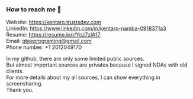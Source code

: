 ### How to reach me 👋

Website: <a href="https://kentaro.trustsdev.com/" target="blank">https://kentaro.trustsdev.com</a><br/>
LinkedIn: <a href="https://www.linkedin.com/in/kentaro-namba-0918371a3/" target="blank">https://www.linkedin.com/in/kentaro-namba-0918371a3</a><br/>
Resume: <a href="https://resume.io/r/Ycz7zlA17" target="blank">https://resume.io/r/Ycz7zlA17</a><br/>
Email: <a href="mailto:qteeprograming@gmail.com" target="blank">qteeprograming@gmail.com</a><br/>
Phone number: +1 2012049170<br/>

In my github, there are only some limited public sources.<br/>
But almost important sources are privates because I signed NDAs with old clients.<br/>
For more details about my all sources, I can show everything in screensharing.<br/>
Thank you.<br/>

<!--
**BestItPartner/BestItPartner** is a ✨ _special_ ✨ repository because its `README.md` (this file) appears on your GitHub profile.
Here are some ideas to get you started:

- 🔭 I’m currently working on ...
- 🌱 I’m currently learning ...
- 👯 I’m looking to collaborate on ...
- 🤔 I’m looking for help with ...
- 💬 Ask me about ...
- 📫 How to reach me: ...
- 😄 Pronouns: ...
- ⚡ Fun fact: ...
-->
